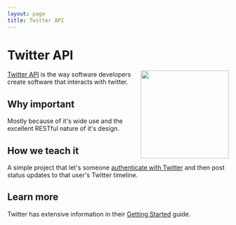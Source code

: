 ```yaml
---
layout: page
title: Twitter API
---
```


Twitter API
===

<a href="https://dev.twitter.com/">
  <img src="https://g.twimg.com/Twitter_logo_blue.png" width="200" align="right" />
</a>


[Twitter API](https://dev.twitter.com/) is the way software developers create software that interacts with twitter.


Why important
---

Mostly because of it's wide use and the excellent RESTful nature of it's design.

How we teach it
---

A simple project that let's someone [authenticate with Twitter](/OmniAuth/) and then post status updates to that user's Twitter timeline.


Learn more
---

Twitter has extensive information in their [Getting Started](https://dev.twitter.com/start) guide.
